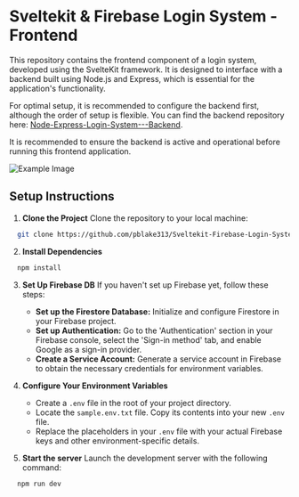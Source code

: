 
# Sveltekit & Firebase Login System - Frontend

This repository contains the frontend component of a login system, developed using the SvelteKit framework. It is designed to interface with a backend built using Node.js and Express, which is essential for the application's functionality.

For optimal setup, it is recommended to configure the backend first, although the order of setup is flexible. You can find the backend repository here: [Node-Express-Login-System---Backend](https://github.com/pblake313/Node-Express-Login-System---Backend).

It is recommended to ensure the backend is active and operational before running this frontend application.

![Example Image](https://firebasestorage.googleapis.com/v0/b/hoops24-5f4e0.appspot.com/o/loginscreener.png?alt=media&token=369e1732-91e7-42ba-af96-48b7c20e8bea)



## Setup Instructions
1. **Clone the Project**
Clone the repository to your local machine:
```bash
  git clone https://github.com/pblake313/Sveltekit-Firebase-Login-System---Frontend
```

2. **Install Dependencies**

```bash
  npm install
```

3. **Set Up Firebase DB**
If you haven't set up Firebase yet, follow these steps:
   * **Set up the Firestore Database:** Initialize and configure Firestore in your Firebase project.
   * **Set up Authentication:** Go to the 'Authentication' section in your Firebase console, select the 'Sign-in method' tab, and enable Google as a sign-in provider.
   * **Create a Service Account:** Generate a service account in Firebase to obtain the necessary credentials for environment variables.

4. **Configure Your Environment Variables**
    * Create a `.env` file in the root of your project directory.
    * Locate the `sample.env.txt` file. Copy its contents into your new `.env` file.
    * Replace the placeholders in your `.env` file with your actual Firebase keys and other environment-specific details.


5. **Start the server**
Launch the development server with the following command:
```bash
  npm run dev
```

